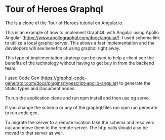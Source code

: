 # Tour of Heroes Graphql

The is a clone of the Tour of Heroes tutorial on Angular.io. 

This is an example of how to implement GraphQL with Angular using Apollo Angular (https://www.apollographql.com/docs/angular/). 
I used schema link to utilize a local graphql server. 
This allows a fast implementation and the developers will see benefits of using graphql right away.

This type of implementation strategy can be used to help a client see the benefits of the technology without having to get buy in from the backend team.

I used Code Gen (https://graphql-code-generator.com/docs/plugins/typescript-apollo-angular) to generate the Static types and Document nodes.

To run the application clone and run npm install and then use ng serve.

If you change the schema or any of the graphql files run npm run generate to run code gen.

To migrate the server to a remote location take the schema and resolvers out and move them to the remote server. The http calls should also be moved to that server as well. 



